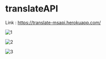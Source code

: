 # translateAPI

Link : https://translate-msapi.herokuapp.com/

![1](https://user-images.githubusercontent.com/18108343/180650044-3dcef1d9-7428-49aa-a5f1-60348db14074.jpg)

![2](https://user-images.githubusercontent.com/18108343/180650047-c5f5844a-2767-433f-bac3-d794d0c79d03.jpg)

![3](https://user-images.githubusercontent.com/18108343/180650050-2d432dec-28e0-462f-9230-eb97cc0ca08b.jpg)
